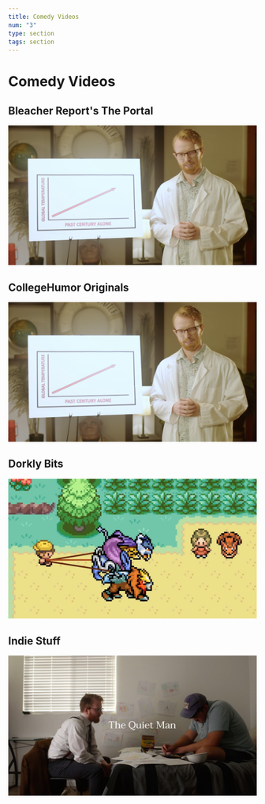 ```yaml
---
title: Comedy Videos
num: "3"
type: section
tags: section
---
```

# Comedy Videos

## Bleacher Report's The Portal

<a href="https://www.youtube.com/watch?v=qvX3DJj0rkA&t=51s&ab_channel=BleacherReport" target="_blank"><img src="assets/uploads/how_to_fix.png"/></a>

## CollegeHumor Originals

<a href="https://www.youtube.com/watch?v=4wuDbY9_IOI" target="_blank"><img src="assets/uploads/how_to_fix.png"/></a>

## Dorkly Bits

<a href="https://www.youtube.com/watch?v=Eo7Jd4z_UVg" target="_blank"><img src="assets/uploads/worst_real_life_jobs.png"/></a>

## Indie Stuff

<a href="https://vimeo.com/manage/videos/640913215" target="_blank"><img src="assets/1-2.jpeg"/></a>